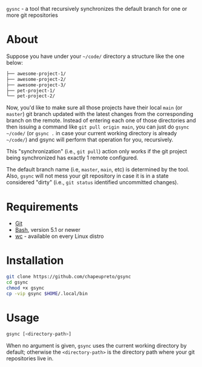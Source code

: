 `gysnc` - a tool that recursively synchronizes the default branch for one or more git repositories

# About

Suppose you have under your `~/code/` directory a structure like the one below:

```sh
├── awesome-project-1/
├── awesome-project-2/
├── awesome-project-3/
├── pet-project-1/
└── pet-project-2/
```

Now, you'd like to make sure all those projects have their local `main` (or `master`) git branch updated with the latest changes from the corresponding branch on the remote.
Instead of entering each one of those directories and then issuing a command like `git pull origin main`, you can just do `gsync ~/code/`
(or `gsync .` in case your current working directory is already `~/code/`) and gsync will perform that operation for you, recursively.

This "synchronization" (i.e., `git pull`) action only works if the git project being synchronized has exactly 1 remote configured.

The default branch name (i.e, `master`, `main`, etc) is determined by the tool.
Also, `gsync` will not mess your git repository in case it is in a state considered "dirty" (i.e., `git status` identified uncommitted changes).

# Requirements

- [Git](https://git-scm.com/)
- [Bash](https://www.gnu.org/software/bash/), version 5.1 or newer
- [wc](https://www.gnu.org/software/coreutils/wc) - available on every Linux distro

# Installation

```sh
git clone https://github.com/chapeupreto/gsync
cd gsync
chmod +x gsync
cp -vip gsync $HOME/.local/bin
```

# Usage

```sh
gsync [<directory-path>]
```

When no argument is given, `gsync` uses the current working directory by default; otherwise the `<directory-path>` is the directory path where your git repositories live in.
